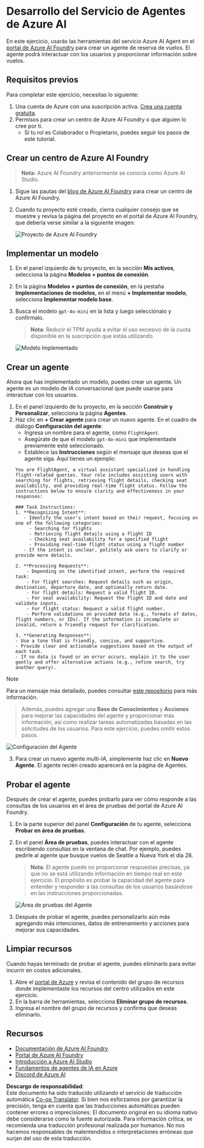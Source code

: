 <!--
CO_OP_TRANSLATOR_METADATA:
{
  "original_hash": "664afc6dd1bf275b0eafd126b71da420",
  "translation_date": "2025-03-28T10:11:28+00:00",
  "source_file": "02-explore-agentic-frameworks\\azure-ai-foundry-agent-creation.md",
  "language_code": "es"
}
-->
# Desarrollo del Servicio de Agentes de Azure AI

En este ejercicio, usarás las herramientas del servicio Azure AI Agent en el [portal de Azure AI Foundry](https://ai.azure.com/?WT.mc_id=academic-105485-koreyst) para crear un agente de reserva de vuelos. El agente podrá interactuar con los usuarios y proporcionar información sobre vuelos.

## Requisitos previos

Para completar este ejercicio, necesitas lo siguiente:
1. Una cuenta de Azure con una suscripción activa. [Crea una cuenta gratuita](https://azure.microsoft.com/free/?WT.mc_id=academic-105485-koreyst).
2. Permisos para crear un centro de Azure AI Foundry o que alguien lo cree por ti.
    - Si tu rol es Colaborador o Propietario, puedes seguir los pasos de este tutorial.

## Crear un centro de Azure AI Foundry

> **Nota:** Azure AI Foundry anteriormente se conocía como Azure AI Studio.

1. Sigue las pautas del [blog de Azure AI Foundry](https://learn.microsoft.com/en-us/azure/ai-studio/?WT.mc_id=academic-105485-koreyst) para crear un centro de Azure AI Foundry.
2. Cuando tu proyecto esté creado, cierra cualquier consejo que se muestre y revisa la página del proyecto en el portal de Azure AI Foundry, que debería verse similar a la siguiente imagen:

    ![Proyecto de Azure AI Foundry](../../../translated_images/azure-ai-foundry.8a2b56713298fd09de77022ab1ba07ebc681ea4cd4438a46c4a6fc6b6f077962.es.png)

## Implementar un modelo

1. En el panel izquierdo de tu proyecto, en la sección **Mis activos**, selecciona la página **Modelos + puntos de conexión**.
2. En la página **Modelos + puntos de conexión**, en la pestaña **Implementaciones de modelos**, en el menú **+ Implementar modelo**, selecciona **Implementar modelo base**.
3. Busca el modelo `gpt-4o-mini` en la lista y luego selecciónalo y confírmalo.

    > **Nota**: Reducir el TPM ayuda a evitar el uso excesivo de la cuota disponible en la suscripción que estás utilizando.

    ![Modelo Implementado](../../../translated_images/model-deployment.4adf429ebdf42103d7a759087fe0da91aeb70d2204cc8bdca70cc6c53c627938.es.png)

## Crear un agente

Ahora que has implementado un modelo, puedes crear un agente. Un agente es un modelo de IA conversacional que puede usarse para interactuar con los usuarios.

1. En el panel izquierdo de tu proyecto, en la sección **Construir y Personalizar**, selecciona la página **Agentes**.
2. Haz clic en **+ Crear agente** para crear un nuevo agente. En el cuadro de diálogo **Configuración del agente**:
    - Ingresa un nombre para el agente, como `FlightAgent`.
    - Asegúrate de que el modelo `gpt-4o-mini` que implementaste previamente esté seleccionado.
    - Establece las **Instrucciones** según el mensaje que deseas que el agente siga. Aquí tienes un ejemplo:
    ```
    You are FlightAgent, a virtual assistant specialized in handling flight-related queries. Your role includes assisting users with searching for flights, retrieving flight details, checking seat availability, and providing real-time flight status. Follow the instructions below to ensure clarity and effectiveness in your responses:

    ### Task Instructions:
    1. **Recognizing Intent**:
       - Identify the user's intent based on their request, focusing on one of the following categories:
         - Searching for flights
         - Retrieving flight details using a flight ID
         - Checking seat availability for a specified flight
         - Providing real-time flight status using a flight number
       - If the intent is unclear, politely ask users to clarify or provide more details.
        
    2. **Processing Requests**:
        - Depending on the identified intent, perform the required task:
        - For flight searches: Request details such as origin, destination, departure date, and optionally return date.
        - For flight details: Request a valid flight ID.
        - For seat availability: Request the flight ID and date and validate inputs.
        - For flight status: Request a valid flight number.
        - Perform validations on provided data (e.g., formats of dates, flight numbers, or IDs). If the information is incomplete or invalid, return a friendly request for clarification.

    3. **Generating Responses**:
    - Use a tone that is friendly, concise, and supportive.
    - Provide clear and actionable suggestions based on the output of each task.
    - If no data is found or an error occurs, explain it to the user gently and offer alternative actions (e.g., refine search, try another query).
    
    ```
> [!NOTE]
> Para un mensaje más detallado, puedes consultar [este repositorio](https://github.com/ShivamGoyal03/RoamMind) para más información.
    
> Además, puedes agregar una **Base de Conocimientos** y **Acciones** para mejorar las capacidades del agente y proporcionar más información, así como realizar tareas automatizadas basadas en las solicitudes de los usuarios. Para este ejercicio, puedes omitir estos pasos.
    
![Configuración del Agente](../../../translated_images/agent-setup.68a0c72f47bd1383584c52f14d694b54ea96c56c49660222409f83451b8220a8.es.png)

3. Para crear un nuevo agente multi-IA, simplemente haz clic en **Nuevo Agente**. El agente recién creado aparecerá en la página de Agentes.

## Probar el agente

Después de crear el agente, puedes probarlo para ver cómo responde a las consultas de los usuarios en el área de pruebas del portal de Azure AI Foundry.

1. En la parte superior del panel **Configuración** de tu agente, selecciona **Probar en área de pruebas**.
2. En el panel **Área de pruebas**, puedes interactuar con el agente escribiendo consultas en la ventana de chat. Por ejemplo, puedes pedirle al agente que busque vuelos de Seattle a Nueva York el día 28.

    > **Nota**: El agente puede no proporcionar respuestas precisas, ya que no se está utilizando información en tiempo real en este ejercicio. El propósito es probar la capacidad del agente para entender y responder a las consultas de los usuarios basándose en las instrucciones proporcionadas.

    ![Área de pruebas del Agente](../../../translated_images/agent-playground.847acb21209744353080ead65ec9326b917a6b90121d4b63f6f412a4d65af2a0.es.png)

3. Después de probar el agente, puedes personalizarlo aún más agregando más intenciones, datos de entrenamiento y acciones para mejorar sus capacidades.

## Limpiar recursos

Cuando hayas terminado de probar el agente, puedes eliminarlo para evitar incurrir en costos adicionales.
1. Abre el [portal de Azure](https://portal.azure.com) y revisa el contenido del grupo de recursos donde implementaste los recursos del centro utilizados en este ejercicio.
2. En la barra de herramientas, selecciona **Eliminar grupo de recursos**.
3. Ingresa el nombre del grupo de recursos y confirma que deseas eliminarlo.

## Recursos

- [Documentación de Azure AI Foundry](https://learn.microsoft.com/en-us/azure/ai-studio/?WT.mc_id=academic-105485-koreyst)
- [Portal de Azure AI Foundry](https://ai.azure.com/?WT.mc_id=academic-105485-koreyst)
- [Introducción a Azure AI Studio](https://techcommunity.microsoft.com/blog/educatordeveloperblog/getting-started-with-azure-ai-studio/4095602?WT.mc_id=academic-105485-koreyst)
- [Fundamentos de agentes de IA en Azure](https://learn.microsoft.com/en-us/training/modules/ai-agent-fundamentals/?WT.mc_id=academic-105485-koreyst)
- [Discord de Azure AI](https://aka.ms/AzureAI/Discord)

**Descargo de responsabilidad**:  
Este documento ha sido traducido utilizando el servicio de traducción automática [Co-op Translator](https://github.com/Azure/co-op-translator). Si bien nos esforzamos por garantizar la precisión, tenga en cuenta que las traducciones automáticas pueden contener errores o imprecisiones. El documento original en su idioma nativo debe considerarse como la fuente autorizada. Para información crítica, se recomienda una traducción profesional realizada por humanos. No nos hacemos responsables de malentendidos o interpretaciones erróneas que surjan del uso de esta traducción.